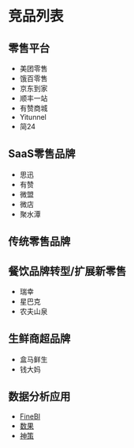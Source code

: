 # 竞品列表

## 零售平台

- 美团零售
- 饿百零售
- 京东到家
- 顺丰一站
- 有赞商城
- Yitunnel
- 简24

## SaaS零售品牌
- 思迅
- 有赞
- 微盟
- 微店
- 聚水潭

## 传统零售品牌

## 餐饮品牌转型/扩展新零售
- 瑞幸
- 星巴克
- 农夫山泉

## 生鲜商超品牌
- 盒马鲜生
- 钱大妈

## 数据分析应用
- [FineBI](https://www.finebi.com/)
- [数果](http://sugo.io/)
- [神策](https://www.sensorsdata.cn/)
